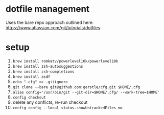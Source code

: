# dotfile management

Uses the bare repo approach outlined here: https://www.atlassian.com/git/tutorials/dotfiles

# setup

1. `brew install romkatv/powerlevel10k/powerlevel10k`
2. `brew install zsh-autosuggestions`
3. `brew install zsh-completions`
4. `brew install asdf`
5. `echo ".cfg" >> .gitignore`
6. `git clone --bare git@github.com:gerstle/cfg.git $HOME/.cfg`
7. `alias config='/usr/bin/git --git-dir=$HOME/.cfg/ --work-tree=$HOME'`
8. `config checkout`
9. delete any conflicts, re-run checkout
10. `config config --local status.showUntrackedFiles no`


